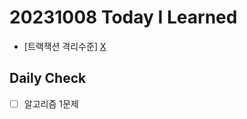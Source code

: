 # 20231008 Today I Learned
- [트랙잭션 격리수준] [X](../../DataBase/transaction_isolation.md)

## Daily Check
- [ ] 알고리즘 1문제